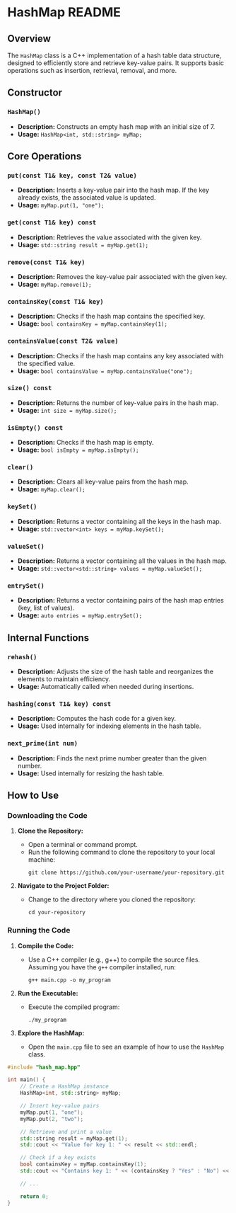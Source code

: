 # HashMap README

## Overview

The `HashMap` class is a C++ implementation of a hash table data structure, designed to efficiently store and retrieve key-value pairs. It supports basic operations such as insertion, retrieval, removal, and more.

## Constructor

### `HashMap()`

- **Description:** Constructs an empty hash map with an initial size of 7.
- **Usage:** `HashMap<int, std::string> myMap;`

## Core Operations

### `put(const T1& key, const T2& value)`

- **Description:** Inserts a key-value pair into the hash map. If the key already exists, the associated value is updated.
- **Usage:** `myMap.put(1, "one");`

### `get(const T1& key) const`

- **Description:** Retrieves the value associated with the given key.
- **Usage:** `std::string result = myMap.get(1);`

### `remove(const T1& key)`

- **Description:** Removes the key-value pair associated with the given key.
- **Usage:** `myMap.remove(1);`

### `containsKey(const T1& key)`

- **Description:** Checks if the hash map contains the specified key.
- **Usage:** `bool containsKey = myMap.containsKey(1);`

### `containsValue(const T2& value)`

- **Description:** Checks if the hash map contains any key associated with the specified value.
- **Usage:** `bool containsValue = myMap.containsValue("one");`

### `size() const`

- **Description:** Returns the number of key-value pairs in the hash map.
- **Usage:** `int size = myMap.size();`

### `isEmpty() const`

- **Description:** Checks if the hash map is empty.
- **Usage:** `bool isEmpty = myMap.isEmpty();`

### `clear()`

- **Description:** Clears all key-value pairs from the hash map.
- **Usage:** `myMap.clear();`

### `keySet()`

- **Description:** Returns a vector containing all the keys in the hash map.
- **Usage:** `std::vector<int> keys = myMap.keySet();`

### `valueSet()`

- **Description:** Returns a vector containing all the values in the hash map.
- **Usage:** `std::vector<std::string> values = myMap.valueSet();`

### `entrySet()`

- **Description:** Returns a vector containing pairs of the hash map entries (key, list of values).
- **Usage:** `auto entries = myMap.entrySet();`

## Internal Functions

### `rehash()`

- **Description:** Adjusts the size of the hash table and reorganizes the elements to maintain efficiency.
- **Usage:** Automatically called when needed during insertions.

### `hashing(const T1& key) const`

- **Description:** Computes the hash code for a given key.
- **Usage:** Used internally for indexing elements in the hash table.

### `next_prime(int num)`

- **Description:** Finds the next prime number greater than the given number.
- **Usage:** Used internally for resizing the hash table.




## How to Use

### Downloading the Code

1. **Clone the Repository:**
   - Open a terminal or command prompt.
   - Run the following command to clone the repository to your local machine:
     ```
     git clone https://github.com/your-username/your-repository.git
     ```

2. **Navigate to the Project Folder:**
   - Change to the directory where you cloned the repository:
     ```
     cd your-repository
     ```

### Running the Code

1. **Compile the Code:**
   - Use a C++ compiler (e.g., g++) to compile the source files. Assuming you have the `g++` compiler installed, run:
     ```
     g++ main.cpp -o my_program
     ```

2. **Run the Executable:**
   - Execute the compiled program:
     ```
     ./my_program
     ```

3. **Explore the HashMap:**
   - Open the `main.cpp` file to see an example of how to use the `HashMap` class.

```cpp
#include "hash_map.hpp"

int main() {
    // Create a HashMap instance
    HashMap<int, std::string> myMap;

    // Insert key-value pairs
    myMap.put(1, "one");
    myMap.put(2, "two");

    // Retrieve and print a value
    std::string result = myMap.get(1);
    std::cout << "Value for key 1: " << result << std::endl;

    // Check if a key exists
    bool containsKey = myMap.containsKey(1);
    std::cout << "Contains key 1: " << (containsKey ? "Yes" : "No") << std::endl;

    // ...

    return 0;
}
